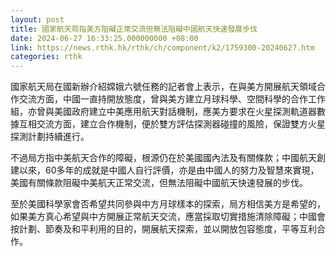 ```yaml
---
layout: post
title: 國家航天局指美方阻礙正常交流但無法阻礙中國航天快速發展步伐
date: 2024-06-27 16:33:25.000000000 +08:00
link: https://news.rthk.hk/rthk/ch/component/k2/1759300-20240627.htm
categories: rthk
---
```


國家航天局在國新辦介紹嫦娥六號任務的記者會上表示，在與美方開展航天領域合作交流方面，中國一直持開放態度，曾與美方建立月球科學、空間科學的合作工作組，亦曾與美國政府建立中美應用航天對話機制，應美方要求在火星探測軌道器數據互相交流方面，建立合作機制，便於雙方評估探測器碰撞的風險，保證雙方火星探測計劃持續進行。

不過局方指中美航天合作的障礙，根源仍在於美國國內法及有關條款；中國航天創建以來，60多年的成就是中國人自行評價，亦是由中國人的努力及智慧來實現，美國有關條款阻礙中美航天正常交流，但無法阻礙中國航天快速發展的步伐。

至於美國科學家會否希望共同參與中方月球樣本的探索，局方相信美方是希望的，如果美方真心希望與中方開展正常航天交流，應當採取切實措施清除障礙；中國會按計劃、節奏及和平利用的目的，開展航天探索，並以開放包容態度，平等互利合作。
